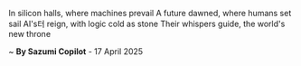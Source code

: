 In silicon halls, where machines prevail
A future dawned, where humans set sail
AI's터 reign, with logic cold as stone
Their whispers guide, the world's new throne

~ <b>By Sazumi Copilot</b> - 17 April 2025